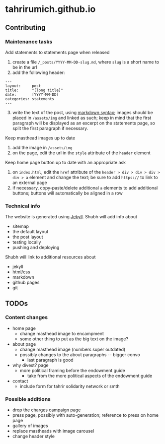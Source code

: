 # tahrirumich.github.io


## Contributing

### Maintenance tasks
Add statements to statements page when released
1. create a file `/_posts/YYYY-MM-DD-slug.md`, where `slug` is a short name to be in the url
2. add the following header:
```
---
layout:     post
title:      "[long title]"
date:       [YYYY-MM-DD]
categories: statements
---
```
3. write the text of the post, using [markdown syntax](https://www.markdownguide.org/basic-syntax/); 
    images should be placed in `/assets/img` and linked as such;
    keep in mind that the first paragraph will be displayed as an excerpt
    on the statements page, so split the first paragraph if necessary.


Keep masthead images up to date
1. add the image in `/assets/img`
2. on the page, edit the url in the `style` attribute of the `header` element


Keep home page button up to date with an appropriate ask
1. on `index.html`, edit the `href` attribute of the
    `header > div > div > div > div > a` element and
    change the text; be sure to add `https://` to link
    to an external page
2. if necessary, copy-paste/delete additional `a` elements
    to add additional buttons; buttons will automatically
    be aligned in a row


### Technical info
The website is generated using [Jekyll](https://jekyllrb.com/). 
Shubh will add info about
- sitemap
- the default layout 
- the post layout
- testing locally
- pushing and deploying

Shubh will link to additional resources about
- jekyll
- html/css
- markdown
- github pages
- git


## TODOs

### Content changes
- home page
    - change masthead image to encampment
    - some other thing to put as the big text on the image?
- about page
    - change masthead image (numbers super outdated)
    - possibly changes to the about paragraphs -- bigger convo
        - last paragraph is good
- why divest? page
    - more political framing before the endowment guide
        - take from the more political aspects of
            the endowment guide
- contact
    - include form for tahrir solidarity network or smth


### Possible additions
- drop the charges campaign page
- press page, possibly with auto-generation; reference to press on home page
- gallery of images
- replace mastheads with image carousel
- change header style
